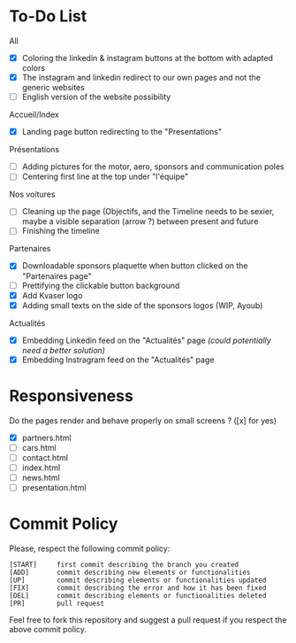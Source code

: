 # To-Do List

All

- [x] Coloring the linkedin & instagram buttons at the bottom with adapted colors
- [x] The instagram and linkedin redirect to our own pages and not the generic websites
- [ ] English version of the website possibility

Accueil/Index

- [x] Landing page button redirecting to the "Presentations"

Présentations

- [ ] Adding pictures for the motor, aero, sponsors and communication poles
- [ ] Centering first line at the top under "l'équipe"

Nos voitures

- [ ] Cleaning up the page (Objectifs, and the Timeline needs to be sexier, maybe a visible separation (arrow ?) between present and future
- [ ] Finishing the timeline

Partenaires

- [x] Downloadable sponsors plaquette when button clicked on the "Partenaires page"
- [ ] Prettifying the clickable button background
- [x] Add Kvaser logo
- [x] Adding small texts on the side of the sponsors logos (WIP, Ayoub)

Actualités

- [x] Embedding Linkedin feed on the "Actualités" page _(could potentially need a better solution)_
- [x] Embedding Instragram feed on the "Actualités" page

# Responsiveness

Do the pages render and behave properly on small screens ? ([x] for yes)

- [x] partners.html
- [ ] cars.html
- [ ] contact.html
- [ ] index.html
- [ ] news.html
- [ ] presentation.html

# Commit Policy

Please, respect the following commit policy:

```
[START]     first commit describing the branch you created
[ADD]       commit describing new elements or functionalities
[UP]        commit describing elements or functionalities updated
[FIX]       commit describing the error and how it has been fixed
[DEL]       commit describing elements or functionalities deleted
[PR]        pull request
```

Feel free to fork this repository and suggest a pull request if you respect the above commit policy.
